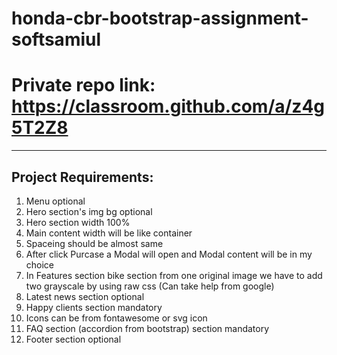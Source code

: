 # honda-cbr-bootstrap-assignment-softsamiul
# Private repo link: https://classroom.github.com/a/z4g5T2Z8
-----------------------
Project Requirements:
-----------------------
1. Menu optional
2. Hero section's img bg optional
3. Hero section width 100%
4. Main content width will be like container
5. Spaceing should be almost same
6. After click Purcase a Modal will open and Modal content will be in my choice
7. In Features section bike section from one original image we have to add two grayscale by using raw css (Can take help from google)
8. Latest news section optional
9. Happy clients section mandatory
10. Icons can be from fontawesome or svg icon
11. FAQ section (accordion from bootstrap) section mandatory
12. Footer section optional
